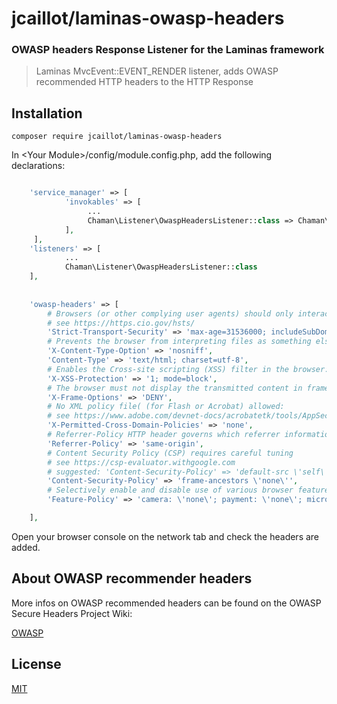 # jcaillot/laminas-owasp-headers


### OWASP headers Response Listener for the Laminas framework

> Laminas MvcEvent::EVENT_RENDER listener, adds OWASP recommended HTTP headers to the HTTP Response


## Installation

`composer require jcaillot/laminas-owasp-headers`

In &lt;Your Module&gt;/config/module.config.php, add the following declarations:

```php 

    'service_manager' => [
            'invokables' => [
                 ...
                 Chaman\Listener\OwaspHeadersListener::class => Chaman\Listener\OwaspHeadersListener::class
            ],
     ],
    'listeners' => [
            ...
            Chaman\Listener\OwaspHeadersListener::class
    ],
   
    
    'owasp-headers' => [
        # Browsers (or other complying user agents) should only interact with me using secure HTTPS connections:
        # see https://https.cio.gov/hsts/
        'Strict-Transport-Security' => 'max-age=31536000; includeSubDomains; preload',
        # Prevents the browser from interpreting files as something else than declared by the content type:
        'X-Content-Type-Option' => 'nosniff',
        'Content-Type' => 'text/html; charset=utf-8',
        # Enables the Cross-site scripting (XSS) filter in the browser:
        'X-XSS-Protection' => '1; mode=block',
        # The browser must not display the transmitted content in frames:
        'X-Frame-Options' => 'DENY',
        # No XML policy file( (for Flash or Acrobat) allowed:
        # see https://www.adobe.com/devnet-docs/acrobatetk/tools/AppSec/xdomain.html
        'X-Permitted-Cross-Domain-Policies' => 'none',
        # Referrer-Policy HTTP header governs which referrer information, sent in the Referer header, should be included:
        'Referrer-Policy' => 'same-origin',
        # Content Security Policy (CSP) requires careful tuning
        # see https://csp-evaluator.withgoogle.com
        # suggested: 'Content-Security-Policy' => 'default-src \'self\'; img-src \'self\'; script-src \'self\'; frame-ancestors \'none\'',
        'Content-Security-Policy' => 'frame-ancestors \'none\'',
        # Selectively enable and disable use of various browser features and APIs
        'Feature-Policy' => 'camera: \'none\'; payment: \'none\'; microphone: \'none\'',

    ],


```

Open your browser console on the network tab and check the headers are added.

## About OWASP recommender headers

More infos on OWASP recommended headers can be found on the OWASP Secure Headers Project Wiki:

[OWASP](https://wiki.owasp.org/index.php/OWASP_Secure_Headers_Project#tab=Headers)

## License

[MIT](https://choosealicense.com/licenses/mit/)
